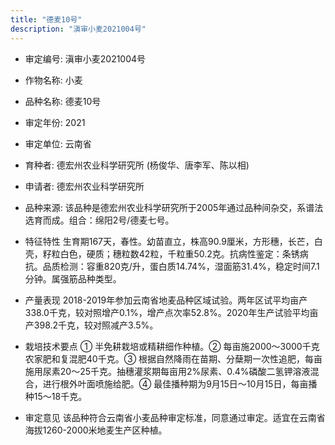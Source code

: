 ```yaml
---
title: "德麦10号"
description: "滇审小麦2021004号"
---
```

* 审定编号:  滇审小麦2021004号

*  作物名称:  小麦

*  品种名称:  德麦10号

*  审定年份:  2021

*  审定单位:  云南省

* 育种者:  德宏州农业科学研究所 (杨俊华、唐李军、陈以相)

*  申请者:  德宏州农业科学研究所

*  品种来源:  该品种是德宏州农业科学研究所于2005年通过品种间杂交，系谱法选育而成。组合：绵阳2号/德麦七号。

*  特征特性
生育期167天，春性。幼苗直立，株高90.9厘米，方形穗，长芒，白壳，籽粒白色，硬质；穗粒数42粒，千粒重50.2克。抗病性鉴定：条锈病抗。品质检测：容重820克/升，蛋白质14.74%，湿面筋31.4%，稳定时间7.1分钟。属强筋品种类型。

*  产量表现
2018-2019年参加云南省地麦品种区域试验。两年区试平均亩产338.0千克，较对照增产0.1%，增产点次率52.8%。2020年生产试验平均亩产398.2千克，较对照减产3.5%。

*  栽培技术要点
① 半免耕栽培或精耕细作种植。② 每亩施2000～3000千克农家肥和复混肥40千克。③ 根据自然降雨在苗期、分蘖期一次性追肥，每亩施用尿素20～25千克。抽穗灌浆期每亩用2%尿素、0.4%磷酸二氢钾溶液混合，进行根外叶面喷施给肥。④ 最佳播种期为9月15日～10月15日，每亩播种15～18千克。

*  审定意见
该品种符合云南省小麦品种审定标准，同意通过审定。适宜在云南省海拔1260-2000米地麦生产区种植。
